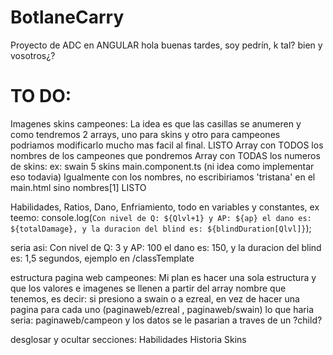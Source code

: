 # BotlaneCarry
Proyecto de ADC en ANGULAR hola buenas tardes, soy pedrín, k tal? bien y vosotros¿?
# TO DO: 

Imagenes skins campeones: La idea es que las casillas se anumeren y como tendremos 2 arrays, uno para skins y otro para campeones podriamos modificarlo mucho mas facil al final. LISTO
Array con TODOS los nombres de los campeones que pondremos
Array con TODAS los numeros de skins: ex: swain 5 skins main.component.ts (ni idea como implementar eso todavia)
Igualmente con los nombres, no escribiriamos 'tristana' en el main.html sino nombres[1] LISTO

Habilidades, Ratios, Dano, Enfriamiento, todo en variables y constantes, ex teemo: console.log(`Con nivel de Q: ${Qlvl+1} y AP: ${ap} el dano es: ${totalDamage}, y la duracion del blind es: ${blindDuration[Qlvl]}`);

seria asi: Con nivel de Q: 3 y AP: 100 el dano es: 150, y la duracion del blind es: 1,5 segundos, ejemplo en /classTemplate

estructura pagina web campeones: Mi plan es hacer una sola estructura y que los valores e imagenes se llenen a partir del array nombre que tenemos, es decir: si presiono a swain o a ezreal, en vez de hacer una pagina para cada uno (paginaweb/ezreal , paginaweb/swain) lo que haria seria: paginaweb/campeon y los datos se le pasarian a traves de un ?child? 

desglosar y ocultar secciones: Habilidades Historia Skins
